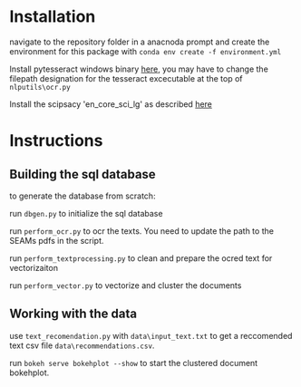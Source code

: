 


# Installation

navigate to the repository folder in a anacnoda prompt and create the environment for this package with `conda env create -f environment.yml`

Install pytesseract windows binary [here](https://github.com/UB-Mannheim/tesseract/wiki), you may have to change the filepath designation for the tesseract excecutable at the top of `nlputils\ocr.py`

Install the scipsacy 'en_core_sci_lg' as described [here](https://github.com/allenai/scispacy)

# Instructions

## Building the sql database

to generate the database from scratch:

run `dbgen.py` to initialize the sql database

run `perform_ocr.py` to ocr the texts. You need to update the path to the SEAMs pdfs in the script.

run `perform_textprocessing.py` to clean and prepare the ocred text for vectorizaiton

run `perform_vector.py` to vectorize and cluster the documents

## Working with the data

use `text_recomendation.py` with `data\input_text.txt` to get a reccomended text csv file `data\recommendations.csv`.

run `bokeh serve bokehplot --show` to start the clustered document bokehplot. 